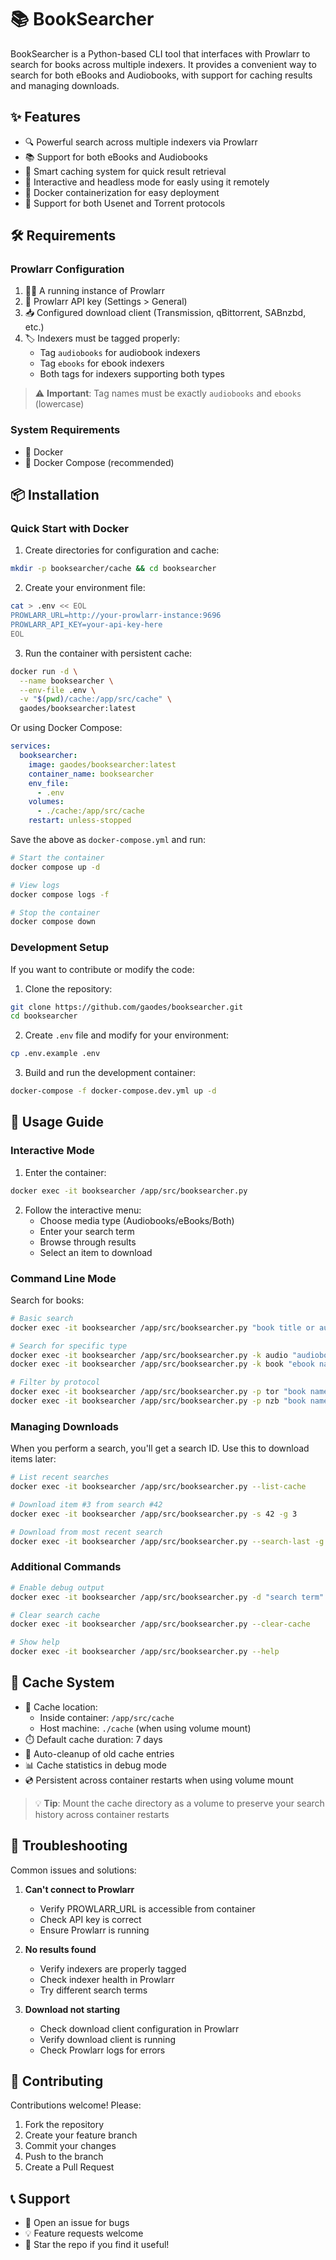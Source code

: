 # 📚 BookSearcher

BookSearcher is a Python-based CLI tool that interfaces with Prowlarr to search for books across multiple indexers. It provides a convenient way to search for both eBooks and Audiobooks, with support for caching results and managing downloads.

## ✨ Features

- 🔍 Powerful search across multiple indexers via Prowlarr
- 📚 Support for both eBooks and Audiobooks
- 💾 Smart caching system for quick result retrieval
- 🎯 Interactive and headless mode for easly using it remotely
- 🐳 Docker containerization for easy deployment
- 📡 Support for both Usenet and Torrent protocols

## 🛠️ Requirements

### Prowlarr Configuration

1. 🏃‍♂️ A running instance of Prowlarr
2. 🔑 Prowlarr API key (Settings > General)
3. 📥 Configured download client (Transmission, qBittorrent, SABnzbd, etc.)
4. 🏷️ Indexers must be tagged properly:
   - Tag `audiobooks` for audiobook indexers
   - Tag `ebooks` for ebook indexers
   - Both tags for indexers supporting both types

> ⚠️ **Important**: Tag names must be exactly `audiobooks` and `ebooks` (lowercase)

### System Requirements

- 🐳 Docker
- 🔧 Docker Compose (recommended)

## 📦 Installation

### Quick Start with Docker

1. Create directories for configuration and cache:
```bash
mkdir -p booksearcher/cache && cd booksearcher
```

2. Create your environment file:
```bash
cat > .env << EOL
PROWLARR_URL=http://your-prowlarr-instance:9696
PROWLARR_API_KEY=your-api-key-here
EOL
```

3. Run the container with persistent cache:
```bash
docker run -d \
  --name booksearcher \
  --env-file .env \
  -v "$(pwd)/cache:/app/src/cache" \
  gaodes/booksearcher:latest
```

Or using Docker Compose:

```yaml
services:
  booksearcher:
    image: gaodes/booksearcher:latest
    container_name: booksearcher
    env_file:
      - .env
    volumes:
      - ./cache:/app/src/cache
    restart: unless-stopped
```

Save the above as `docker-compose.yml` and run:
```bash
# Start the container
docker compose up -d

# View logs
docker compose logs -f

# Stop the container
docker compose down
```

### Development Setup

If you want to contribute or modify the code:

1. Clone the repository:
```bash
git clone https://github.com/gaodes/booksearcher.git
cd booksearcher
```

2. Create `.env` file and modify for your environment:
```bash
cp .env.example .env
```

3. Build and run the development container:
```bash
docker-compose -f docker-compose.dev.yml up -d
```

## 🚀 Usage Guide

### Interactive Mode

1. Enter the container:

```bash
docker exec -it booksearcher /app/src/booksearcher.py
```

2. Follow the interactive menu:
   - Choose media type (Audiobooks/eBooks/Both)
   - Enter your search term
   - Browse through results
   - Select an item to download

### Command Line Mode

Search for books:

```bash
# Basic search
docker exec -it booksearcher /app/src/booksearcher.py "book title or author"

# Search for specific type
docker exec -it booksearcher /app/src/booksearcher.py -k audio "audiobook name"  # audiobooks only
docker exec -it booksearcher /app/src/booksearcher.py -k book "ebook name"       # ebooks only

# Filter by protocol
docker exec -it booksearcher /app/src/booksearcher.py -p tor "book name"   # torrents only
docker exec -it booksearcher /app/src/booksearcher.py -p nzb "book name"   # usenet only
```

### Managing Downloads

When you perform a search, you'll get a search ID. Use this to download items later:

```bash
# List recent searches
docker exec -it booksearcher /app/src/booksearcher.py --list-cache

# Download item #3 from search #42
docker exec -it booksearcher /app/src/booksearcher.py -s 42 -g 3

# Download from most recent search
docker exec -it booksearcher /app/src/booksearcher.py --search-last -g 2
```

### Additional Commands

```bash
# Enable debug output
docker exec -it booksearcher /app/src/booksearcher.py -d "search term"

# Clear search cache
docker exec -it booksearcher /app/src/booksearcher.py --clear-cache

# Show help
docker exec -it booksearcher /app/src/booksearcher.py --help
```

## 💾 Cache System

- 📂 Cache location: 
  - Inside container: `/app/src/cache`
  - Host machine: `./cache` (when using volume mount)
- ⏱️ Default cache duration: 7 days
- 🧹 Auto-cleanup of old cache entries
- 📊 Cache statistics in debug mode
- 💿 Persistent across container restarts when using volume mount

> 💡 **Tip**: Mount the cache directory as a volume to preserve your search history across container restarts

## 🐛 Troubleshooting

Common issues and solutions:

1. **Can't connect to Prowlarr**
   - Verify PROWLARR_URL is accessible from container
   - Check API key is correct
   - Ensure Prowlarr is running

2. **No results found**
   - Verify indexers are properly tagged
   - Check indexer health in Prowlarr
   - Try different search terms

3. **Download not starting**
   - Check download client configuration in Prowlarr
   - Verify download client is running
   - Check Prowlarr logs for errors

## 🤝 Contributing

Contributions welcome! Please:

1. Fork the repository
2. Create your feature branch
3. Commit your changes
4. Push to the branch
5. Create a Pull Request

## 📞 Support

- 📝 Open an issue for bugs
- 💡 Feature requests welcome
- 🌟 Star the repo if you find it useful!
